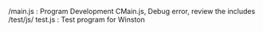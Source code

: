 /main.js : Program Development CMain.js, Debug error, review the includes
/test/js/ test.js : Test program for Winston

